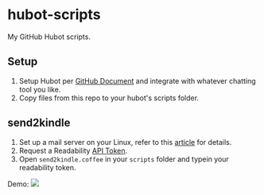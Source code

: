 # hubot-scripts
My GitHub Hubot scripts.

## Setup
1. Setup Hubot per [GitHub Document](https://hubot.github.com/docs/) and integrate with whatever chatting tool you like.
2. Copy files from this repo to your hubot's scripts folder.

## send2kindle
1. Set up a mail server on your Linux, refer to this [article](https://easyengine.io/tutorials/linux/ubuntu-postfix-gmail-smtp/) for details.
2. Request a Readability [API Token](https://readability.com/developers/api).
3. Open `send2kindle.coffee` in your `scripts` folder and typein your readability token.

Demo:
![](http://7sbn7z.com5.z0.glb.clouddn.com/hulk-bot.PNG)
